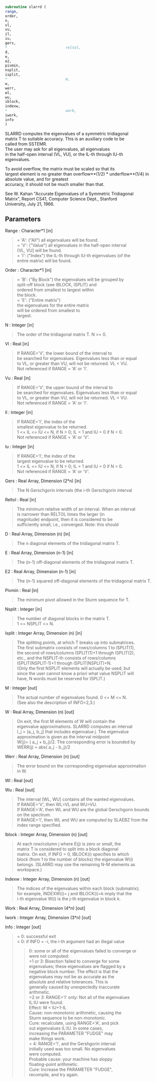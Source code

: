 ```fortran  
subroutine slarrd (  
range,  
order,  
n,  
vl,  
vu,  
il,  
iu,  
gers,  
*                           reltol,  
d,  
e,  
e2,  
pivmin,  
nsplit,  
isplit,  
*                           m,  
w,  
werr,  
wl,  
wu,  
iblock,  
indexw,  
*                           work,  
iwork,  
info  
)  
```  
  
SLARRD computes the eigenvalues of a symmetric tridiagonal  
matrix T to suitable accuracy. This is an auxiliary code to be  
called from SSTEMR.  
The user may ask for all eigenvalues, all eigenvalues  
in the half-open interval (VL, VU], or the IL-th through IU-th  
eigenvalues.  
  
To avoid overflow, the matrix must be scaled so that its  
largest element is no greater than overflow**(1/2) * underflow**(1/4) in absolute value, and for greatest  
accuracy, it should not be much smaller than that.  
  
See W. Kahan "Accurate Eigenvalues of a Symmetric Tridiagonal  
Matrix", Report CS41, Computer Science Dept., Stanford  
University, July 21, 1966.  
  
## Parameters  
Range : Character*1 [in]  
> = 'A': ("All")   all eigenvalues will be found.  
> = 'V': ("Value") all eigenvalues in the half-open interval  
> (VL, VU] will be found.  
> = 'I': ("Index") the IL-th through IU-th eigenvalues (of the  
> entire matrix) will be found.  
  
Order : Character*1 [in]  
> = 'B': ("By Block") the eigenvalues will be grouped by  
> split-off block (see IBLOCK, ISPLIT) and  
> ordered from smallest to largest within  
> the block.  
> = 'E': ("Entire matrix")  
> the eigenvalues for the entire matrix  
> will be ordered from smallest to  
> largest.  
  
N : Integer [in]  
> The order of the tridiagonal matrix T.  N >= 0.  
  
Vl : Real [in]  
> If RANGE='V', the lower bound of the interval to  
> be searched for eigenvalues.  Eigenvalues less than or equal  
> to VL, or greater than VU, will not be returned.  VL < VU.  
> Not referenced if RANGE = 'A' or 'I'.  
  
Vu : Real [in]  
> If RANGE='V', the upper bound of the interval to  
> be searched for eigenvalues.  Eigenvalues less than or equal  
> to VL, or greater than VU, will not be returned.  VL < VU.  
> Not referenced if RANGE = 'A' or 'I'.  
  
Il : Integer [in]  
> If RANGE='I', the index of the  
> smallest eigenvalue to be returned.  
> 1 <= IL <= IU <= N, if N > 0; IL = 1 and IU = 0 if N = 0.  
> Not referenced if RANGE = 'A' or 'V'.  
  
Iu : Integer [in]  
> If RANGE='I', the index of the  
> largest eigenvalue to be returned.  
> 1 <= IL <= IU <= N, if N > 0; IL = 1 and IU = 0 if N = 0.  
> Not referenced if RANGE = 'A' or 'V'.  
  
Gers : Real Array, Dimension (2*n) [in]  
> The N Gerschgorin intervals (the i-th Gerschgorin interval  
  
Reltol : Real [in]  
> The minimum relative width of an interval.  When an interval  
> is narrower than RELTOL times the larger (in  
> magnitude) endpoint, then it is considered to be  
> sufficiently small, i.e., converged.  Note: this should  
  
D : Real Array, Dimension (n) [in]  
> The n diagonal elements of the tridiagonal matrix T.  
  
E : Real Array, Dimension (n-1) [in]  
> The (n-1) off-diagonal elements of the tridiagonal matrix T.  
  
E2 : Real Array, Dimension (n-1) [in]  
> The (n-1) squared off-diagonal elements of the tridiagonal matrix T.  
  
Pivmin : Real [in]  
> The minimum pivot allowed in the Sturm sequence for T.  
  
Nsplit : Integer [in]  
> The number of diagonal blocks in the matrix T.  
> 1 <= NSPLIT <= N.  
  
Isplit : Integer Array, Dimension (n) [in]  
> The splitting points, at which T breaks up into submatrices.  
> The first submatrix consists of rows/columns 1 to ISPLIT(1),  
> the second of rows/columns ISPLIT(1)+1 through ISPLIT(2),  
> etc., and the NSPLIT-th consists of rows/columns  
> ISPLIT(NSPLIT-1)+1 through ISPLIT(NSPLIT)=N.  
> (Only the first NSPLIT elements will actually be used, but  
> since the user cannot know a priori what value NSPLIT will  
> have, N words must be reserved for ISPLIT.)  
  
M : Integer [out]  
> The actual number of eigenvalues found. 0 <= M <= N.  
> (See also the description of INFO=2,3.)  
  
W : Real Array, Dimension (n) [out]  
> On exit, the first M elements of W will contain the  
> eigenvalue approximations. SLARRD computes an interval  
> I_j = (a_j, b_j] that includes eigenvalue j. The eigenvalue  
> approximation is given as the interval midpoint  
> W(j)= ( a_j + b_j)/2. The corresponding error is bounded by  
> WERR(j) = abs( a_j - b_j)/2  
  
Werr : Real Array, Dimension (n) [out]  
> The error bound on the corresponding eigenvalue approximation  
> in W.  
  
Wl : Real [out]  
  
Wu : Real [out]  
> The interval (WL, WU] contains all the wanted eigenvalues.  
> If RANGE='V', then WL=VL and WU=VU.  
> If RANGE='A', then WL and WU are the global Gerschgorin bounds  
> on the spectrum.  
> If RANGE='I', then WL and WU are computed by SLAEBZ from the  
> index range specified.  
  
Iblock : Integer Array, Dimension (n) [out]  
> At each row/column j where E(j) is zero or small, the  
> matrix T is considered to split into a block diagonal  
> matrix.  On exit, if INFO = 0, IBLOCK(i) specifies to which  
> block (from 1 to the number of blocks) the eigenvalue W(i)  
> belongs.  (SLARRD may use the remaining N-M elements as  
> workspace.)  
  
Indexw : Integer Array, Dimension (n) [out]  
> The indices of the eigenvalues within each block (submatrix);  
> for example, INDEXW(i)= j and IBLOCK(i)=k imply that the  
> i-th eigenvalue W(i) is the j-th eigenvalue in block k.  
  
Work : Real Array, Dimension (4*n) [out]  
  
Iwork : Integer Array, Dimension (3*n) [out]  
  
Info : Integer [out]  
> = 0:  successful exit  
> < 0:  if INFO = -i, the i-th argument had an illegal value  
> > 0:  some or all of the eigenvalues failed to converge or  
> were not computed:  
> =1 or 3: Bisection failed to converge for some  
> eigenvalues; these eigenvalues are flagged by a  
> negative block number.  The effect is that the  
> eigenvalues may not be as accurate as the  
> absolute and relative tolerances.  This is  
> generally caused by unexpectedly inaccurate  
> arithmetic.  
> =2 or 3: RANGE='I' only: Not all of the eigenvalues  
> IL:IU were found.  
> Effect: M < IU+1-IL  
> Cause:  non-monotonic arithmetic, causing the  
> Sturm sequence to be non-monotonic.  
> Cure:   recalculate, using RANGE='A', and pick  
> out eigenvalues IL:IU.  In some cases,  
> increasing the PARAMETER "FUDGE" may  
> make things work.  
> = 4:    RANGE='I', and the Gershgorin interval  
> initially used was too small.  No eigenvalues  
> were computed.  
> Probable cause: your machine has sloppy  
> floating-point arithmetic.  
> Cure: Increase the PARAMETER "FUDGE",  
> recompile, and try again.  
  

